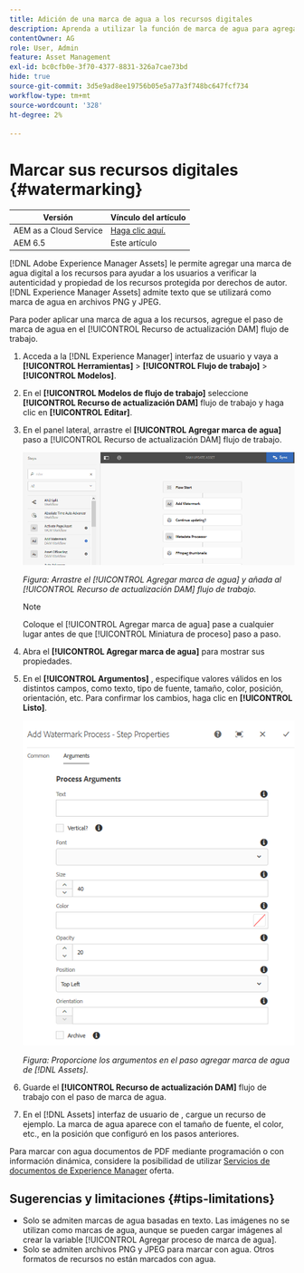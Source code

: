 ```yaml
---
title: Adición de una marca de agua a los recursos digitales
description: Aprenda a utilizar la función de marca de agua para agregar una marca de agua digital a los recursos.
contentOwner: AG
role: User, Admin
feature: Asset Management
exl-id: bc0cfb0e-3f70-4377-8831-326a7cae73bd
hide: true
source-git-commit: 3d5e9ad8ee19756b05e5a77a3f748bc647fcf734
workflow-type: tm+mt
source-wordcount: '328'
ht-degree: 2%

---
```


# Marcar sus recursos digitales {#watermarking}

| Versión | Vínculo del artículo |
| -------- | ---------------------------- |
| AEM as a Cloud Service | [Haga clic aquí.](https://experienceleague.adobe.com/docs/experience-manager-cloud-service/content/assets/manage/watermark-assets.html?lang=en) |
| AEM 6.5 | Este artículo |

[!DNL Adobe Experience Manager Assets] le permite agregar una marca de agua digital a los recursos para ayudar a los usuarios a verificar la autenticidad y propiedad de los recursos protegida por derechos de autor. [!DNL Experience Manager Assets] admite texto que se utilizará como marca de agua en archivos PNG y JPEG.

Para poder aplicar una marca de agua a los recursos, agregue el paso de marca de agua en el [!UICONTROL Recurso de actualización DAM] flujo de trabajo.

1. Acceda a la [!DNL Experience Manager] interfaz de usuario y vaya a **[!UICONTROL Herramientas]** > **[!UICONTROL Flujo de trabajo]** > **[!UICONTROL Modelos]**.
1. En el **[!UICONTROL Modelos de flujo de trabajo]** seleccione **[!UICONTROL Recurso de actualización DAM]** flujo de trabajo y haga clic en **[!UICONTROL Editar]**.

1. En el panel lateral, arrastre el **[!UICONTROL Agregar marca de agua]** paso a [!UICONTROL Recurso de actualización DAM] flujo de trabajo.

   ![Arrastre el [!UICONTROL Agregar marca de agua] y añada al [!UICONTROL Recurso de actualización DAM] flujo de trabajo](assets/add_watermark_step_aem_assets.png)

   *Figura: Arrastre el [!UICONTROL Agregar marca de agua] y añada al [!UICONTROL Recurso de actualización DAM] flujo de trabajo.*

   >[!NOTE]
   >
   >Coloque el [!UICONTROL Agregar marca de agua] pase a cualquier lugar antes de que [!UICONTROL Miniatura de proceso] paso a paso.

1. Abra el **[!UICONTROL Agregar marca de agua]** para mostrar sus propiedades.
1. En el **[!UICONTROL Argumentos]** , especifique valores válidos en los distintos campos, como texto, tipo de fuente, tamaño, color, posición, orientación, etc. Para confirmar los cambios, haga clic en **[!UICONTROL Listo]**.

   ![Proporcione los argumentos en el paso agregar marca de agua de [!DNL Assets]](assets/arguments_add_watermark_aem_assets.png)

   *Figura: Proporcione los argumentos en el paso agregar marca de agua de [!DNL Assets].*

1. Guarde el **[!UICONTROL Recurso de actualización DAM]** flujo de trabajo con el paso de marca de agua.
1. En el [!DNL Assets] interfaz de usuario de , cargue un recurso de ejemplo. La marca de agua aparece con el tamaño de fuente, el color, etc., en la posición que configuró en los pasos anteriores.

Para marcar con agua documentos de PDF mediante programación o con información dinámica, considere la posibilidad de utilizar [Servicios de documentos de Experience Manager](/help/forms/using/overview-aem-document-services.md) oferta.

## Sugerencias y limitaciones {#tips-limitations}

* Solo se admiten marcas de agua basadas en texto. Las imágenes no se utilizan como marcas de agua, aunque se pueden cargar imágenes al crear la variable [!UICONTROL Agregar proceso de marca de agua].
* Solo se admiten archivos PNG y JPEG para marcar con agua. Otros formatos de recursos no están marcados con agua.
